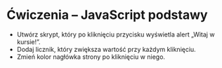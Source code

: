# Ćwiczenia – JavaScript podstawy

- Utwórz skrypt, który po kliknięciu przycisku wyświetla alert „Witaj w kursie!”.
- Dodaj licznik, który zwiększa wartość przy każdym kliknięciu.
- Zmień kolor nagłówka strony po kliknięciu w niego.